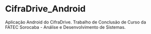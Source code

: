 # CifraDrive_Android
Aplicação Android do CifraDrive. Trabalho de Conclusão de Curso da FATEC Sorocaba - Análise e Desenvolvimento de Sistemas. 
